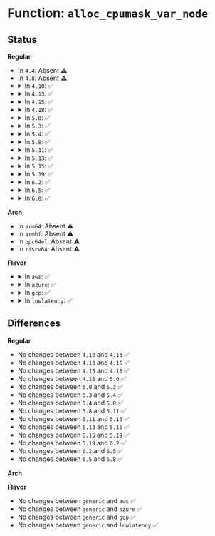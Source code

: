 # Function: <code>alloc_cpumask_var_node</code>

## Status
<b>Regular</b>
<ul>
<li>
In <code>4.4</code>: Absent ⚠️
</li>
<li>
In <code>4.8</code>: Absent ⚠️
</li>
<li>
<details>
<summary>In <code>4.10</code>: ✅</summary>

```c
bool alloc_cpumask_var_node(cpumask_var_t *mask, gfp_t flags, int node);
```

**Collision:** Unique Global

**Inline:** No

**Transformation:** False

**Instances:**

```
In lib/cpumask.c (ffffffff8144b5c0)
Location: lib/cpumask.c:62
Inline: False
Direct callers:
  - lib/cpumask.c:zalloc_cpumask_var
  - lib/cpumask.c:zalloc_cpumask_var_node
```
**Symbols:**

```
ffffffff8144b5c0-ffffffff8144b5ec: alloc_cpumask_var_node (STB_GLOBAL)
```
</details>
</li>
<li>
<details>
<summary>In <code>4.13</code>: ✅</summary>

```c
bool alloc_cpumask_var_node(cpumask_var_t *mask, gfp_t flags, int node);
```

**Collision:** Unique Global

**Inline:** No

**Transformation:** False

**Instances:**

```
In lib/cpumask.c (ffffffff818ebc80)
Location: lib/cpumask.c:94
Inline: False
Direct callers:
  - lib/cpumask.c:zalloc_cpumask_var
  - lib/cpumask.c:zalloc_cpumask_var_node
```
**Symbols:**

```
ffffffff818ebc80-ffffffff818ebcab: alloc_cpumask_var_node (STB_GLOBAL)
```
</details>
</li>
<li>
<details>
<summary>In <code>4.15</code>: ✅</summary>

```c
bool alloc_cpumask_var_node(cpumask_var_t *mask, gfp_t flags, int node);
```

**Collision:** Unique Global

**Inline:** No

**Transformation:** False

**Instances:**

```
In lib/cpumask.c (ffffffff81971c60)
Location: lib/cpumask.c:111
Inline: False
Direct callers:
  - lib/cpumask.c:zalloc_cpumask_var
  - lib/cpumask.c:zalloc_cpumask_var_node
```
**Symbols:**

```
ffffffff81971c60-ffffffff81971c8b: alloc_cpumask_var_node (STB_GLOBAL)
```
</details>
</li>
<li>
<details>
<summary>In <code>4.18</code>: ✅</summary>

```c
bool alloc_cpumask_var_node(cpumask_var_t *mask, gfp_t flags, int node);
```

**Collision:** Unique Global

**Inline:** No

**Transformation:** False

**Instances:**

```
In lib/cpumask.c (ffffffff819ce010)
Location: lib/cpumask.c:112
Inline: False
Direct callers:
  - lib/cpumask.c:zalloc_cpumask_var
  - lib/cpumask.c:zalloc_cpumask_var_node
```
**Symbols:**

```
ffffffff819ce010-ffffffff819ce03b: alloc_cpumask_var_node (STB_GLOBAL)
```
</details>
</li>
<li>
<details>
<summary>In <code>5.0</code>: ✅</summary>

```c
bool alloc_cpumask_var_node(cpumask_var_t *mask, gfp_t flags, int node);
```

**Collision:** Unique Global

**Inline:** No

**Transformation:** False

**Instances:**

```
In lib/cpumask.c (ffffffff81a074d0)
Location: lib/cpumask.c:112
Inline: False
Direct callers:
  - lib/cpumask.c:zalloc_cpumask_var
  - lib/cpumask.c:zalloc_cpumask_var_node
```
**Symbols:**

```
ffffffff81a074d0-ffffffff81a074fb: alloc_cpumask_var_node (STB_GLOBAL)
```
</details>
</li>
<li>
<details>
<summary>In <code>5.3</code>: ✅</summary>

```c
bool alloc_cpumask_var_node(cpumask_var_t *mask, gfp_t flags, int node);
```

**Collision:** Unique Global

**Inline:** No

**Transformation:** False

**Instances:**

```
In lib/cpumask.c (ffffffff81a76e30)
Location: lib/cpumask.c:113
Inline: False
Direct callers:
  - lib/cpumask.c:zalloc_cpumask_var
  - lib/cpumask.c:zalloc_cpumask_var_node
```
**Symbols:**

```
ffffffff81a76e30-ffffffff81a76e5b: alloc_cpumask_var_node (STB_GLOBAL)
```
</details>
</li>
<li>
<details>
<summary>In <code>5.4</code>: ✅</summary>

```c
bool alloc_cpumask_var_node(cpumask_var_t *mask, gfp_t flags, int node);
```

**Collision:** Unique Global

**Inline:** No

**Transformation:** False

**Instances:**

```
In lib/cpumask.c (ffffffff81aae330)
Location: lib/cpumask.c:113
Inline: False
Direct callers:
  - lib/cpumask.c:zalloc_cpumask_var
  - lib/cpumask.c:zalloc_cpumask_var_node
```
**Symbols:**

```
ffffffff81aae330-ffffffff81aae35b: alloc_cpumask_var_node (STB_GLOBAL)
```
</details>
</li>
<li>
<details>
<summary>In <code>5.8</code>: ✅</summary>

```c
bool alloc_cpumask_var_node(cpumask_var_t *mask, gfp_t flags, int node);
```

**Collision:** Unique Global

**Inline:** No

**Transformation:** False

**Instances:**

```
In lib/cpumask.c (ffffffff815e8050)
Location: lib/cpumask.c:113
Inline: False
Direct callers:
  - lib/cpumask.c:zalloc_cpumask_var
  - lib/cpumask.c:zalloc_cpumask_var_node
```
**Symbols:**

```
ffffffff815e8050-ffffffff815e807e: alloc_cpumask_var_node (STB_GLOBAL)
```
</details>
</li>
<li>
<details>
<summary>In <code>5.11</code>: ✅</summary>

```c
bool alloc_cpumask_var_node(cpumask_var_t *mask, gfp_t flags, int node);
```

**Collision:** Unique Global

**Inline:** No

**Transformation:** False

**Instances:**

```
In lib/cpumask.c (ffffffff8160d1b0)
Location: lib/cpumask.c:113
Inline: False
Direct callers:
  - lib/cpumask.c:zalloc_cpumask_var
  - lib/cpumask.c:zalloc_cpumask_var_node
```
**Symbols:**

```
ffffffff8160d1b0-ffffffff8160d1de: alloc_cpumask_var_node (STB_GLOBAL)
```
</details>
</li>
<li>
<details>
<summary>In <code>5.13</code>: ✅</summary>

```c
bool alloc_cpumask_var_node(cpumask_var_t *mask, gfp_t flags, int node);
```

**Collision:** Unique Global

**Inline:** No

**Transformation:** False

**Instances:**

```
In lib/cpumask.c (ffffffff815f0650)
Location: lib/cpumask.c:113
Inline: False
Direct callers:
  - lib/cpumask.c:zalloc_cpumask_var
  - lib/cpumask.c:zalloc_cpumask_var_node
```
**Symbols:**

```
ffffffff815f0650-ffffffff815f067e: alloc_cpumask_var_node (STB_GLOBAL)
```
</details>
</li>
<li>
<details>
<summary>In <code>5.15</code>: ✅</summary>

```c
bool alloc_cpumask_var_node(cpumask_var_t *mask, gfp_t flags, int node);
```

**Collision:** Unique Global

**Inline:** No

**Transformation:** False

**Instances:**

```
In lib/cpumask.c (ffffffff8165d730)
Location: lib/cpumask.c:113
Inline: False
Direct callers:
  - lib/cpumask.c:zalloc_cpumask_var
  - lib/cpumask.c:zalloc_cpumask_var_node
```
**Symbols:**

```
ffffffff8165d730-ffffffff8165d75e: alloc_cpumask_var_node (STB_GLOBAL)
```
</details>
</li>
<li>
<details>
<summary>In <code>5.19</code>: ✅</summary>

```c
bool alloc_cpumask_var_node(cpumask_var_t *mask, gfp_t flags, int node);
```

**Collision:** Unique Global

**Inline:** No

**Transformation:** False

**Instances:**

```
In lib/cpumask.c (ffffffff81776c70)
Location: lib/cpumask.c:113
Inline: False
Direct callers:
  - lib/cpumask.c:zalloc_cpumask_var
  - lib/cpumask.c:zalloc_cpumask_var_node
```
**Symbols:**

```
ffffffff81776c70-ffffffff81776cac: alloc_cpumask_var_node (STB_GLOBAL)
```
</details>
</li>
<li>
<details>
<summary>In <code>6.2</code>: ✅</summary>

```c
bool alloc_cpumask_var_node(cpumask_var_t *mask, gfp_t flags, int node);
```

**Collision:** Unique Global

**Inline:** No

**Transformation:** False

**Instances:**

```
In lib/cpumask.c (ffffffff8201f730)
Location: lib/cpumask.c:58
Inline: False
Direct callers:
  - arch/x86/xen/mmu_pv.c:xen_drop_mm_ref
  - arch/x86/xen/smp_pv.c:xen_pv_smp_prepare_cpus
  - arch/x86/kernel/cpu/mce/core.c:mcheck_init_device
  - arch/x86/kernel/cpu/resctrl/rdtgroup.c:rdtgroup_rmdir
  - arch/x86/kernel/cpu/resctrl/rdtgroup.c:set_cache_qos_cfg
  - arch/x86/kernel/cpu/resctrl/rdtgroup.c:rdtgroup_cpus_write
  - arch/x86/kernel/cpu/resctrl/rdtgroup.c:rdtgroup_cpus_write
  - arch/x86/kernel/cpu/resctrl/rdtgroup.c:rdtgroup_cpus_write
  - arch/x86/kernel/cpu/resctrl/ctrlmondata.c:resctrl_arch_update_domains
  - arch/x86/kernel/cpu/resctrl/pseudo_lock.c:rdtgroup_pseudo_locked_in_hierarchy
  - arch/x86/kernel/smpboot.c:smp_prepare_cpus_common
  - arch/x86/kernel/smpboot.c:smp_prepare_cpus_common
  - arch/x86/kernel/smpboot.c:smp_prepare_cpus_common
  - arch/x86/kernel/smpboot.c:smp_prepare_cpus_common
  - arch/x86/kernel/smpboot.c:smp_prepare_cpus_common
  - arch/x86/kernel/apic/vector.c:arch_early_irq_init
  - arch/x86/kernel/apic/x2apic_cluster.c:x2apic_prepare_cpu
  - arch/x86/kernel/kvm.c:kvm_alloc_cpumask
  - arch/x86/mm/mmio-mod.c:enter_uniprocessor
  - arch/x86/platform/uv/uv_nmi.c:uv_nmi_setup_common
  - kernel/cpu.c:alloc_frozen_cpus
  - kernel/workqueue.c:wq_numa_init
  - kernel/workqueue.c:wq_unbound_cpumask_store
  - kernel/workqueue.c:alloc_workqueue_attrs
  - kernel/workqueue.c:workqueue_init_early
  - kernel/sched/core.c:sched_init
  - kernel/sched/core.c:__ia32_sys_sched_getaffinity
  - kernel/sched/core.c:__x64_sys_sched_getaffinity
  - kernel/sched/core.c:__ia32_sys_sched_setaffinity
  - kernel/sched/core.c:__x64_sys_sched_setaffinity
  - kernel/sched/core.c:__sched_setaffinity
  - kernel/sched/core.c:__sched_setaffinity
  - kernel/sched/core.c:force_compatible_cpus_allowed_ptr
  - kernel/sched/fair.c:init_sched_fair_class
  - kernel/sched/fair.c:init_sched_fair_class
  - kernel/sched/fair.c:init_sched_fair_class
  - kernel/sched/build_policy.c:init_sched_dl_class
  - kernel/sched/build_policy.c:cpudl_init
  - kernel/sched/build_policy.c:init_sched_rt_class
  - kernel/sched/build_utility.c:sync_runqueues_membarrier_state
  - kernel/sched/build_utility.c:membarrier_private_expedited
  - kernel/sched/build_utility.c:membarrier_global_expedited
  - kernel/sched/build_utility.c:sched_init_domains
  - kernel/sched/build_utility.c:sched_init_domains
  - kernel/sched/build_utility.c:sched_init_domains
  - kernel/sched/build_utility.c:alloc_sched_domains
  - kernel/sched/build_utility.c:init_rootdomain
  - kernel/sched/build_utility.c:init_rootdomain
  - kernel/sched/build_utility.c:init_rootdomain
  - kernel/sched/build_utility.c:init_rootdomain
  - kernel/sched/build_utility.c:cpupri_init
  - kernel/sched/build_utility.c:update_sched_domain_debugfs
  - kernel/irq/irqdesc.c:alloc_desc
  - kernel/irq/irqdesc.c:alloc_desc
  - kernel/irq/irqdesc.c:alloc_desc
  - kernel/irq/irqdesc.c:init_irq_default_affinity
  - kernel/irq/manage.c:irq_thread_check_affinity
  - kernel/irq/manage.c:irq_affinity_notify
  - kernel/irq/proc.c:default_affinity_write
  - kernel/irq/proc.c:irq_affinity_hint_proc_show
  - kernel/irq/affinity.c:irq_build_affinity_masks
  - kernel/irq/affinity.c:irq_build_affinity_masks
  - kernel/irq/affinity.c:irq_build_affinity_masks
  - kernel/profile.c:prof_cpu_mask_proc_write
  - kernel/profile.c:profile_init
  - kernel/time/hrtimer.c:clock_was_set
  - kernel/time/tick-broadcast.c:tick_broadcast_init
  - kernel/time/tick-broadcast.c:tick_broadcast_init
  - kernel/time/tick-broadcast.c:tick_broadcast_init
  - kernel/time/tick-broadcast.c:tick_broadcast_init
  - kernel/time/tick-broadcast.c:tick_broadcast_init
  - kernel/time/tick-broadcast.c:tick_broadcast_init
  - kernel/smp.c:smpcfd_prepare_cpu
  - kernel/smp.c:smpcfd_prepare_cpu
  - kernel/compat.c:__ia32_compat_sys_sched_getaffinity
  - kernel/compat.c:__ia32_compat_sys_sched_setaffinity
  - kernel/cgroup/cpuset.c:cpuset_hotplug_workfn
  - kernel/cgroup/cpuset.c:cpuset_hotplug_workfn
  - kernel/cgroup/cpuset.c:cpuset_hotplug_workfn
  - kernel/cgroup/cpuset.c:cpuset_init
  - kernel/cgroup/cpuset.c:cpuset_init
  - kernel/cgroup/cpuset.c:cpuset_init
  - kernel/cgroup/cpuset.c:cpuset_init
  - kernel/cgroup/cpuset.c:update_prstate
  - kernel/cgroup/cpuset.c:update_prstate
  - kernel/cgroup/cpuset.c:update_prstate
  - kernel/cgroup/cpuset.c:alloc_trial_cpuset
  - kernel/cgroup/cpuset.c:alloc_trial_cpuset
  - kernel/cgroup/cpuset.c:alloc_trial_cpuset
  - kernel/taskstats.c:taskstats_user_cmd
  - kernel/taskstats.c:taskstats_user_cmd
  - kernel/trace/ring_buffer.c:__ring_buffer_alloc
  - kernel/trace/trace.c:trace_array_create
  - kernel/trace/trace.c:tracing_open_pipe
  - kernel/trace/trace.c:tracing_cpumask_write
  - kernel/trace/trace.c:__tracing_open
  - kernel/trace/trace_boot.c:trace_boot_set_instance_options
  - kernel/events/core.c:perf_event_init
  - kernel/padata.c:padata_alloc
  - kernel/padata.c:padata_alloc
  - kernel/padata.c:store_cpumask
  - kernel/padata.c:padata_alloc_pd
  - kernel/padata.c:padata_alloc_pd
  - block/blk-mq.c:blk_mq_alloc_hctx
  - io_uring/io-wq.c:io_wq_create
  - lib/cpu_rmap.c:cpu_rmap_update
  - drivers/pci/pci-driver.c:pci_call_probe
  - drivers/acpi/acpi_processor.c:acpi_processor_add
  - drivers/acpi/processor_throttling.c:acpi_processor_update_tsd_coord
  - drivers/acpi/processor_perflib.c:acpi_processor_preregister_performance
  - drivers/virtio/virtio_pci_common.c:vp_request_msix_vectors
  - drivers/xen/xen-acpi-processor.c:xen_acpi_processor_init
  - drivers/base/cpu.c:print_cpus_isolated
  - drivers/base/cpu.c:print_cpus_offline
  - drivers/base/power/domain.c:pm_genpd_init
  - drivers/base/node.c:cpulist_read
  - drivers/base/node.c:cpumap_read
  - drivers/thermal/intel/intel_hfi.c:intel_hfi_init
  - drivers/cpufreq/cpufreq.c:cpufreq_policy_alloc
  - drivers/cpufreq/cpufreq.c:cpufreq_policy_alloc
  - drivers/cpufreq/cpufreq.c:cpufreq_policy_alloc
  - drivers/cpufreq/cpufreq_ondemand.c:od_set_powersave_bias
  - drivers/cpufreq/acpi-cpufreq.c:acpi_cpufreq_cpu_init
  - drivers/cpufreq/acpi-cpufreq.c:acpi_cpufreq_early_init
  - drivers/cpufreq/powernow-k8.c:powernow_k8_cpu_init_acpi
  - drivers/cpufreq/speedstep-centrino.c:centrino_target
  - net/core/sysctl_net_core.c:flow_limit_cpu_sysctl
  - net/core/dev.c:netif_get_num_default_rss_queues
  - net/core/net-sysfs.c:xps_cpus_store
  - net/core/net-sysfs.c:store_rps_map
  - net/core/net-sysfs.c:show_rps_map
```
**Symbols:**

```
ffffffff8201f730-ffffffff8201f76c: alloc_cpumask_var_node (STB_GLOBAL)
```
</details>
</li>
<li>
<details>
<summary>In <code>6.5</code>: ✅</summary>

```c
bool alloc_cpumask_var_node(cpumask_var_t *mask, gfp_t flags, int node);
```

**Collision:** Unique Global

**Inline:** No

**Transformation:** False

**Instances:**

```
In lib/cpumask.c (ffffffff8209f740)
Location: lib/cpumask.c:59
Inline: False
Direct callers:
  - arch/x86/xen/mmu_pv.c:xen_drop_mm_ref
  - arch/x86/xen/smp_pv.c:xen_pv_smp_prepare_cpus
  - arch/x86/kernel/cpu/cacheinfo.c:cache_ap_register
  - arch/x86/kernel/cpu/mce/core.c:mcheck_init_device
  - arch/x86/kernel/cpu/resctrl/rdtgroup.c:rdtgroup_rename
  - arch/x86/kernel/cpu/resctrl/rdtgroup.c:rdtgroup_rmdir
  - arch/x86/kernel/cpu/resctrl/rdtgroup.c:rdt_kill_sb
  - arch/x86/kernel/cpu/resctrl/rdtgroup.c:set_cache_qos_cfg
  - arch/x86/kernel/cpu/resctrl/rdtgroup.c:rdtgroup_cpus_write
  - arch/x86/kernel/cpu/resctrl/rdtgroup.c:rdtgroup_cpus_write
  - arch/x86/kernel/cpu/resctrl/rdtgroup.c:rdtgroup_cpus_write
  - arch/x86/kernel/cpu/resctrl/ctrlmondata.c:resctrl_arch_update_domains
  - arch/x86/kernel/cpu/resctrl/pseudo_lock.c:rdtgroup_pseudo_locked_in_hierarchy
  - arch/x86/kernel/smpboot.c:smp_prepare_cpus_common
  - arch/x86/kernel/smpboot.c:smp_prepare_cpus_common
  - arch/x86/kernel/smpboot.c:smp_prepare_cpus_common
  - arch/x86/kernel/smpboot.c:smp_prepare_cpus_common
  - arch/x86/kernel/smpboot.c:smp_prepare_cpus_common
  - arch/x86/kernel/apic/vector.c:arch_early_irq_init
  - arch/x86/kernel/apic/x2apic_cluster.c:x2apic_prepare_cpu
  - arch/x86/kernel/kvm.c:kvm_alloc_cpumask
  - arch/x86/mm/mmio-mod.c:enter_uniprocessor
  - arch/x86/platform/uv/uv_nmi.c:uv_nmi_setup_common
  - kernel/cpu.c:alloc_frozen_cpus
  - kernel/workqueue.c:wq_numa_init
  - kernel/workqueue.c:wq_unbound_cpumask_store
  - kernel/workqueue.c:alloc_workqueue_attrs
  - kernel/workqueue.c:workqueue_init_early
  - kernel/sched/core.c:sched_init
  - kernel/sched/core.c:__ia32_sys_sched_getaffinity
  - kernel/sched/core.c:__x64_sys_sched_getaffinity
  - kernel/sched/core.c:__ia32_sys_sched_setaffinity
  - kernel/sched/core.c:__x64_sys_sched_setaffinity
  - kernel/sched/core.c:__sched_setaffinity
  - kernel/sched/core.c:__sched_setaffinity
  - kernel/sched/core.c:force_compatible_cpus_allowed_ptr
  - kernel/sched/fair.c:init_sched_fair_class
  - kernel/sched/fair.c:init_sched_fair_class
  - kernel/sched/fair.c:init_sched_fair_class
  - kernel/sched/build_policy.c:init_sched_dl_class
  - kernel/sched/build_policy.c:cpudl_init
  - kernel/sched/build_policy.c:init_sched_rt_class
  - kernel/sched/build_utility.c:sync_runqueues_membarrier_state
  - kernel/sched/build_utility.c:membarrier_private_expedited
  - kernel/sched/build_utility.c:membarrier_global_expedited
  - kernel/sched/build_utility.c:sched_init_domains
  - kernel/sched/build_utility.c:sched_init_domains
  - kernel/sched/build_utility.c:sched_init_domains
  - kernel/sched/build_utility.c:alloc_sched_domains
  - kernel/sched/build_utility.c:init_rootdomain
  - kernel/sched/build_utility.c:init_rootdomain
  - kernel/sched/build_utility.c:init_rootdomain
  - kernel/sched/build_utility.c:init_rootdomain
  - kernel/sched/build_utility.c:cpupri_init
  - kernel/irq/irqdesc.c:alloc_desc
  - kernel/irq/irqdesc.c:alloc_desc
  - kernel/irq/irqdesc.c:alloc_desc
  - kernel/irq/irqdesc.c:init_irq_default_affinity
  - kernel/irq/manage.c:irq_thread_check_affinity
  - kernel/irq/manage.c:irq_affinity_notify
  - kernel/irq/proc.c:default_affinity_write
  - kernel/irq/proc.c:irq_affinity_hint_proc_show
  - kernel/profile.c:prof_cpu_mask_proc_write
  - kernel/profile.c:profile_init
  - kernel/time/hrtimer.c:clock_was_set
  - kernel/time/tick-broadcast.c:tick_broadcast_init
  - kernel/time/tick-broadcast.c:tick_broadcast_init
  - kernel/time/tick-broadcast.c:tick_broadcast_init
  - kernel/time/tick-broadcast.c:tick_broadcast_init
  - kernel/time/tick-broadcast.c:tick_broadcast_init
  - kernel/time/tick-broadcast.c:tick_broadcast_init
  - kernel/smp.c:smpcfd_prepare_cpu
  - kernel/smp.c:smpcfd_prepare_cpu
  - kernel/compat.c:__ia32_compat_sys_sched_getaffinity
  - kernel/compat.c:__ia32_compat_sys_sched_setaffinity
  - kernel/cgroup/cpuset.c:cpuset_hotplug_workfn
  - kernel/cgroup/cpuset.c:cpuset_hotplug_workfn
  - kernel/cgroup/cpuset.c:cpuset_hotplug_workfn
  - kernel/cgroup/cpuset.c:cpuset_init
  - kernel/cgroup/cpuset.c:cpuset_init
  - kernel/cgroup/cpuset.c:cpuset_init
  - kernel/cgroup/cpuset.c:cpuset_init
  - kernel/cgroup/cpuset.c:update_prstate
  - kernel/cgroup/cpuset.c:update_prstate
  - kernel/cgroup/cpuset.c:update_prstate
  - kernel/cgroup/cpuset.c:alloc_trial_cpuset
  - kernel/cgroup/cpuset.c:alloc_trial_cpuset
  - kernel/cgroup/cpuset.c:alloc_trial_cpuset
  - kernel/taskstats.c:taskstats_user_cmd
  - kernel/taskstats.c:taskstats_user_cmd
  - kernel/trace/ring_buffer.c:__ring_buffer_alloc
  - kernel/trace/trace.c:trace_array_create
  - kernel/trace/trace.c:trace_array_create
  - kernel/trace/trace.c:tracing_open_pipe
  - kernel/trace/trace.c:tracing_cpumask_write
  - kernel/trace/trace.c:__tracing_open
  - kernel/trace/trace_osnoise.c:osnoise_cpus_write
  - kernel/trace/trace_boot.c:trace_boot_set_instance_options
  - kernel/events/core.c:perf_event_init
  - kernel/padata.c:padata_alloc
  - kernel/padata.c:padata_alloc
  - kernel/padata.c:store_cpumask
  - kernel/padata.c:padata_alloc_pd
  - kernel/padata.c:padata_alloc_pd
  - block/blk-mq.c:blk_mq_alloc_hctx
  - io_uring/io_uring.c:io_register_iowq_aff
  - io_uring/io-wq.c:io_wq_create
  - lib/cpu_rmap.c:cpu_rmap_update
  - lib/group_cpus.c:group_cpus_evenly
  - lib/group_cpus.c:group_cpus_evenly
  - lib/group_cpus.c:group_cpus_evenly
  - drivers/pci/pci-driver.c:pci_call_probe
  - drivers/acpi/acpi_processor.c:acpi_processor_add
  - drivers/acpi/processor_throttling.c:acpi_processor_update_tsd_coord
  - drivers/acpi/processor_perflib.c:acpi_processor_preregister_performance
  - drivers/virtio/virtio_pci_common.c:vp_request_msix_vectors
  - drivers/xen/xen-acpi-processor.c:xen_acpi_processor_init
  - drivers/base/cpu.c:print_cpus_isolated
  - drivers/base/cpu.c:print_cpus_offline
  - drivers/base/power/domain.c:pm_genpd_init
  - drivers/base/node.c:cpulist_read
  - drivers/base/node.c:cpumap_read
  - drivers/net/virtio_net.c:virtnet_set_affinity
  - drivers/thermal/intel/intel_hfi.c:intel_hfi_init
  - drivers/cpufreq/cpufreq.c:cpufreq_policy_alloc
  - drivers/cpufreq/cpufreq.c:cpufreq_policy_alloc
  - drivers/cpufreq/cpufreq.c:cpufreq_policy_alloc
  - drivers/cpufreq/cpufreq_ondemand.c:od_set_powersave_bias
  - drivers/cpufreq/acpi-cpufreq.c:acpi_cpufreq_cpu_init
  - drivers/cpufreq/acpi-cpufreq.c:acpi_cpufreq_early_init
  - drivers/cpufreq/powernow-k8.c:powernow_k8_cpu_init_acpi
  - drivers/cpufreq/speedstep-centrino.c:centrino_target
  - net/core/sysctl_net_core.c:flow_limit_cpu_sysctl
  - net/core/dev.c:netif_get_num_default_rss_queues
  - net/core/net-sysfs.c:xps_cpus_store
  - net/core/net-sysfs.c:store_rps_map
  - net/core/net-sysfs.c:show_rps_map
```
**Symbols:**

```
ffffffff8209f740-ffffffff8209f77c: alloc_cpumask_var_node (STB_GLOBAL)
```
</details>
</li>
<li>
<details>
<summary>In <code>6.8</code>: ✅</summary>

```c
bool alloc_cpumask_var_node(cpumask_var_t *mask, gfp_t flags, int node);
```

**Collision:** Unique Global

**Inline:** No

**Transformation:** False

**Instances:**

```
In lib/cpumask.c (ffffffff82177740)
Location: lib/cpumask.c:60
Inline: False
Direct callers:
  - arch/x86/xen/mmu_pv.c:xen_drop_mm_ref
  - arch/x86/xen/smp_pv.c:xen_pv_smp_prepare_cpus
  - arch/x86/kernel/cpu/cacheinfo.c:cache_ap_register
  - arch/x86/kernel/cpu/mce/core.c:mcheck_init_device
  - arch/x86/kernel/cpu/resctrl/rdtgroup.c:rdtgroup_rename
  - arch/x86/kernel/cpu/resctrl/rdtgroup.c:rdtgroup_rmdir
  - arch/x86/kernel/cpu/resctrl/rdtgroup.c:rdt_kill_sb
  - arch/x86/kernel/cpu/resctrl/rdtgroup.c:set_cache_qos_cfg
  - arch/x86/kernel/cpu/resctrl/rdtgroup.c:rdtgroup_cpus_write
  - arch/x86/kernel/cpu/resctrl/rdtgroup.c:rdtgroup_cpus_write
  - arch/x86/kernel/cpu/resctrl/rdtgroup.c:rdtgroup_cpus_write
  - arch/x86/kernel/cpu/resctrl/ctrlmondata.c:resctrl_arch_update_domains
  - arch/x86/kernel/cpu/resctrl/pseudo_lock.c:rdtgroup_pseudo_locked_in_hierarchy
  - arch/x86/kernel/smpboot.c:smp_prepare_cpus_common
  - arch/x86/kernel/smpboot.c:smp_prepare_cpus_common
  - arch/x86/kernel/smpboot.c:smp_prepare_cpus_common
  - arch/x86/kernel/smpboot.c:smp_prepare_cpus_common
  - arch/x86/kernel/smpboot.c:smp_prepare_cpus_common
  - arch/x86/kernel/apic/vector.c:arch_early_irq_init
  - arch/x86/kernel/apic/x2apic_cluster.c:x2apic_prepare_cpu
  - arch/x86/kernel/kvm.c:kvm_alloc_cpumask
  - arch/x86/mm/mmio-mod.c:enter_uniprocessor
  - arch/x86/platform/uv/uv_nmi.c:uv_nmi_setup_common
  - kernel/cpu.c:alloc_frozen_cpus
  - kernel/workqueue.c:init_pod_type
  - kernel/workqueue.c:wq_unbound_cpumask_store
  - kernel/workqueue.c:workqueue_unbound_exclude_cpumask
  - kernel/workqueue.c:alloc_workqueue_attrs
  - kernel/workqueue.c:alloc_workqueue_attrs
  - kernel/workqueue.c:workqueue_init_early
  - kernel/workqueue.c:workqueue_init_early
  - kernel/workqueue.c:workqueue_init_early
  - kernel/workqueue.c:workqueue_init_early
  - kernel/sched/core.c:sched_init
  - kernel/sched/core.c:__ia32_sys_sched_getaffinity
  - kernel/sched/core.c:__x64_sys_sched_getaffinity
  - kernel/sched/core.c:__ia32_sys_sched_setaffinity
  - kernel/sched/core.c:__x64_sys_sched_setaffinity
  - kernel/sched/core.c:__sched_setaffinity
  - kernel/sched/core.c:__sched_setaffinity
  - kernel/sched/core.c:force_compatible_cpus_allowed_ptr
  - kernel/sched/fair.c:init_sched_fair_class
  - kernel/sched/fair.c:init_sched_fair_class
  - kernel/sched/fair.c:init_sched_fair_class
  - kernel/sched/fair.c:init_sched_fair_class
  - kernel/sched/build_policy.c:init_sched_dl_class
  - kernel/sched/build_policy.c:cpudl_init
  - kernel/sched/build_policy.c:init_sched_rt_class
  - kernel/sched/build_utility.c:__do_sys_membarrier
  - kernel/sched/build_utility.c:sync_runqueues_membarrier_state
  - kernel/sched/build_utility.c:membarrier_private_expedited
  - kernel/sched/build_utility.c:sched_init_domains
  - kernel/sched/build_utility.c:sched_init_domains
  - kernel/sched/build_utility.c:sched_init_domains
  - kernel/sched/build_utility.c:alloc_sched_domains
  - kernel/sched/build_utility.c:init_rootdomain
  - kernel/sched/build_utility.c:init_rootdomain
  - kernel/sched/build_utility.c:init_rootdomain
  - kernel/sched/build_utility.c:init_rootdomain
  - kernel/sched/build_utility.c:cpupri_init
  - kernel/irq/irqdesc.c:alloc_desc
  - kernel/irq/irqdesc.c:alloc_desc
  - kernel/irq/irqdesc.c:alloc_desc
  - kernel/irq/irqdesc.c:init_irq_default_affinity
  - kernel/irq/manage.c:irq_thread_check_affinity
  - kernel/irq/manage.c:irq_affinity_notify
  - kernel/irq/proc.c:default_affinity_write
  - kernel/irq/proc.c:irq_affinity_hint_proc_show
  - kernel/rcu/tree.c:rcu_init_nohz
  - kernel/profile.c:prof_cpu_mask_proc_write
  - kernel/profile.c:profile_init
  - kernel/time/hrtimer.c:clock_was_set
  - kernel/time/tick-broadcast.c:tick_broadcast_init
  - kernel/time/tick-broadcast.c:tick_broadcast_init
  - kernel/time/tick-broadcast.c:tick_broadcast_init
  - kernel/time/tick-broadcast.c:tick_broadcast_init
  - kernel/time/tick-broadcast.c:tick_broadcast_init
  - kernel/time/tick-broadcast.c:tick_broadcast_init
  - kernel/smp.c:smpcfd_prepare_cpu
  - kernel/smp.c:smpcfd_prepare_cpu
  - kernel/compat.c:__ia32_compat_sys_sched_getaffinity
  - kernel/compat.c:__ia32_compat_sys_sched_setaffinity
  - kernel/cgroup/cpuset.c:cpuset_hotplug_workfn
  - kernel/cgroup/cpuset.c:cpuset_hotplug_workfn
  - kernel/cgroup/cpuset.c:cpuset_hotplug_workfn
  - kernel/cgroup/cpuset.c:cpuset_init
  - kernel/cgroup/cpuset.c:cpuset_init
  - kernel/cgroup/cpuset.c:cpuset_init
  - kernel/cgroup/cpuset.c:cpuset_init
  - kernel/cgroup/cpuset.c:cpuset_init
  - kernel/cgroup/cpuset.c:cpuset_init
  - kernel/cgroup/cpuset.c:cpuset_init
  - kernel/cgroup/cpuset.c:update_prstate
  - kernel/cgroup/cpuset.c:update_prstate
  - kernel/cgroup/cpuset.c:update_prstate
  - kernel/cgroup/cpuset.c:alloc_trial_cpuset
  - kernel/cgroup/cpuset.c:alloc_trial_cpuset
  - kernel/cgroup/cpuset.c:alloc_trial_cpuset
  - kernel/cgroup/cpuset.c:alloc_trial_cpuset
  - kernel/taskstats.c:taskstats_user_cmd
  - kernel/taskstats.c:taskstats_user_cmd
  - kernel/trace/ring_buffer.c:__ring_buffer_alloc
  - kernel/trace/trace.c:trace_array_create_systems
  - kernel/trace/trace.c:trace_array_create_systems
  - kernel/trace/trace.c:tracing_open_pipe
  - kernel/trace/trace.c:tracing_cpumask_write
  - kernel/trace/trace.c:__tracing_open
  - kernel/trace/trace_osnoise.c:osnoise_cpus_write
  - kernel/trace/trace_boot.c:trace_boot_set_instance_options
  - kernel/events/core.c:perf_event_init
  - kernel/padata.c:padata_alloc
  - kernel/padata.c:padata_alloc
  - kernel/padata.c:store_cpumask
  - kernel/padata.c:padata_alloc_pd
  - kernel/padata.c:padata_alloc_pd
  - block/blk-mq.c:blk_mq_alloc_hctx
  - io_uring/register.c:io_register_iowq_aff
  - io_uring/io-wq.c:io_wq_create
  - lib/cpu_rmap.c:cpu_rmap_update
  - lib/group_cpus.c:group_cpus_evenly
  - lib/group_cpus.c:group_cpus_evenly
  - lib/group_cpus.c:group_cpus_evenly
  - drivers/pci/pci-driver.c:pci_call_probe
  - drivers/acpi/acpi_processor.c:acpi_processor_add
  - drivers/acpi/processor_throttling.c:acpi_processor_update_tsd_coord
  - drivers/acpi/processor_perflib.c:acpi_processor_preregister_performance
  - drivers/pmdomain/core.c:pm_genpd_init
  - drivers/virtio/virtio_pci_common.c:vp_request_msix_vectors
  - drivers/xen/xen-acpi-processor.c:xen_acpi_processor_init
  - drivers/base/cpu.c:print_cpus_isolated
  - drivers/base/cpu.c:print_cpus_offline
  - drivers/base/node.c:cpulist_read
  - drivers/base/node.c:cpumap_read
  - drivers/net/virtio_net.c:virtnet_set_affinity
  - drivers/thermal/intel/intel_hfi.c:intel_hfi_init
  - drivers/cpufreq/cpufreq.c:cpufreq_policy_alloc
  - drivers/cpufreq/cpufreq.c:cpufreq_policy_alloc
  - drivers/cpufreq/cpufreq.c:cpufreq_policy_alloc
  - drivers/cpufreq/cpufreq_ondemand.c:od_set_powersave_bias
  - drivers/cpufreq/acpi-cpufreq.c:acpi_cpufreq_cpu_init
  - drivers/cpufreq/acpi-cpufreq.c:acpi_cpufreq_early_init
  - drivers/cpufreq/powernow-k8.c:powernow_k8_cpu_init_acpi
  - drivers/cpufreq/speedstep-centrino.c:centrino_target
  - net/core/sysctl_net_core.c:flow_limit_cpu_sysctl
  - net/core/dev.c:netif_get_num_default_rss_queues
  - net/core/net-sysfs.c:xps_cpus_store
  - net/core/net-sysfs.c:store_rps_map
  - net/core/net-sysfs.c:show_rps_map
```
**Symbols:**

```
ffffffff82177740-ffffffff8217777c: alloc_cpumask_var_node (STB_GLOBAL)
```
</details>
</li>
</ul>
<b>Arch</b>
<ul>
<li>
In <code>arm64</code>: Absent ⚠️
</li>
<li>
In <code>armhf</code>: Absent ⚠️
</li>
<li>
In <code>ppc64el</code>: Absent ⚠️
</li>
<li>
In <code>riscv64</code>: Absent ⚠️
</li>
</ul>
<b>Flavor</b>
<ul>
<li>
<details>
<summary>In <code>aws</code>: ✅</summary>

```c
bool alloc_cpumask_var_node(cpumask_var_t *mask, gfp_t flags, int node);
```

**Collision:** Unique Global

**Inline:** No

**Transformation:** False

**Instances:**

```
In lib/cpumask.c (ffffffff81a4d180)
Location: lib/cpumask.c:113
Inline: False
Direct callers:
  - lib/cpumask.c:zalloc_cpumask_var
  - lib/cpumask.c:zalloc_cpumask_var_node
```
**Symbols:**

```
ffffffff81a4d180-ffffffff81a4d1ab: alloc_cpumask_var_node (STB_GLOBAL)
```
</details>
</li>
<li>
<details>
<summary>In <code>azure</code>: ✅</summary>

```c
bool alloc_cpumask_var_node(cpumask_var_t *mask, gfp_t flags, int node);
```

**Collision:** Unique Global

**Inline:** No

**Transformation:** False

**Instances:**

```
In lib/cpumask.c (ffffffff81a0a2b0)
Location: lib/cpumask.c:113
Inline: False
Direct callers:
  - lib/cpumask.c:zalloc_cpumask_var
  - lib/cpumask.c:zalloc_cpumask_var_node
```
**Symbols:**

```
ffffffff81a0a2b0-ffffffff81a0a2db: alloc_cpumask_var_node (STB_GLOBAL)
```
</details>
</li>
<li>
<details>
<summary>In <code>gcp</code>: ✅</summary>

```c
bool alloc_cpumask_var_node(cpumask_var_t *mask, gfp_t flags, int node);
```

**Collision:** Unique Global

**Inline:** No

**Transformation:** False

**Instances:**

```
In lib/cpumask.c (ffffffff81ab9570)
Location: lib/cpumask.c:113
Inline: False
Direct callers:
  - lib/cpumask.c:zalloc_cpumask_var
  - lib/cpumask.c:zalloc_cpumask_var_node
```
**Symbols:**

```
ffffffff81ab9570-ffffffff81ab959b: alloc_cpumask_var_node (STB_GLOBAL)
```
</details>
</li>
<li>
<details>
<summary>In <code>lowlatency</code>: ✅</summary>

```c
bool alloc_cpumask_var_node(cpumask_var_t *mask, gfp_t flags, int node);
```

**Collision:** Unique Global

**Inline:** No

**Transformation:** False

**Instances:**

```
In lib/cpumask.c (ffffffff81ac59c0)
Location: lib/cpumask.c:113
Inline: False
Direct callers:
  - lib/cpumask.c:zalloc_cpumask_var
  - lib/cpumask.c:zalloc_cpumask_var_node
```
**Symbols:**

```
ffffffff81ac59c0-ffffffff81ac59eb: alloc_cpumask_var_node (STB_GLOBAL)
```
</details>
</li>
</ul>

## Differences
<b>Regular</b>
<ul>
<li>
No changes between <code>4.10</code> and <code>4.13</code> ✅
</li>
<li>
No changes between <code>4.13</code> and <code>4.15</code> ✅
</li>
<li>
No changes between <code>4.15</code> and <code>4.18</code> ✅
</li>
<li>
No changes between <code>4.18</code> and <code>5.0</code> ✅
</li>
<li>
No changes between <code>5.0</code> and <code>5.3</code> ✅
</li>
<li>
No changes between <code>5.3</code> and <code>5.4</code> ✅
</li>
<li>
No changes between <code>5.4</code> and <code>5.8</code> ✅
</li>
<li>
No changes between <code>5.8</code> and <code>5.11</code> ✅
</li>
<li>
No changes between <code>5.11</code> and <code>5.13</code> ✅
</li>
<li>
No changes between <code>5.13</code> and <code>5.15</code> ✅
</li>
<li>
No changes between <code>5.15</code> and <code>5.19</code> ✅
</li>
<li>
No changes between <code>5.19</code> and <code>6.2</code> ✅
</li>
<li>
No changes between <code>6.2</code> and <code>6.5</code> ✅
</li>
<li>
No changes between <code>6.5</code> and <code>6.8</code> ✅
</li>
</ul>
<b>Arch</b>
<ul>
</ul>
<b>Flavor</b>
<ul>
<li>
No changes between <code>generic</code> and <code>aws</code> ✅
</li>
<li>
No changes between <code>generic</code> and <code>azure</code> ✅
</li>
<li>
No changes between <code>generic</code> and <code>gcp</code> ✅
</li>
<li>
No changes between <code>generic</code> and <code>lowlatency</code> ✅
</li>
</ul>
